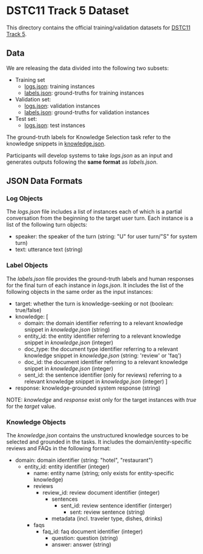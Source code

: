 # DSTC11 Track 5 Dataset

This directory contains the official training/validation datasets for [DSTC11 Track 5](../README.md).

## Data

We are releasing the data divided into the following two subsets:

* Training set
  * [logs.json](train/logs.json): training instances
  * [labels.json](train/labels.json): ground-truths for training instances
* Validation set:
  * [logs.json](val/logs.json): validation instances
  * [labels.json](val/labels.json): ground-truths for validation instances
* Test set:
  * [logs.json](test/logs.json): test instances

The ground-truth labels for Knowledge Selection task refer to the knowledge snippets in [knowledge.json](knowledge.json).

Participants will develop systems to take *logs.json* as an input and generates outputs following the **same format** as *labels.json*.

## JSON Data Formats

### Log Objects

The *logs.json* file includes a list of instances each of which is a partial conversation from the beginning to the target user turn.
Each instance is a list of the following turn objects:

* speaker: the speaker of the turn (string: "U" for user turn/"S" for system turn)
* text: utterance text (string)

### Label Objects

The *labels.json* file provides the ground-truth labels and human responses for the final turn of each instance in *logs.json*.
It includes the list of the following objects in the same order as the input instances:

* target: whether the turn is knowledge-seeking or not (boolean: true/false)
* knowledge: [
  * domain: the domain identifier referring to a relevant knowledge snippet in *knowledge.json* (string)
  * entity\_id: the entity identifier referring to a relevant knowledge snippet in *knowledge.json* (integer)
  * doc\_type: the document type identifier referring to a relevant knowledge snippet in *knowledge.json* (string: 'review' or 'faq')
  * doc\_id: the document identifier referring to a relevant knowledge snippet in *knowledge.json* (integer)
  * sent\_id: the sentence identifier (only for reviews) referring to a relevant knowledge snippet in *knowledge.json* (integer)
  ]
* response: knowledge-grounded system response (string)

NOTE: *knowledge* and *response* exist only for the target instances with *true* for the *target* value.

### Knowledge Objects

The *knowledge.json* contains the unstructured knowledge sources to be selected and grounded in the tasks.
It includes the domain/entity-specific reviews and FAQs in the following format:

* domain: domain identifier (string: "hotel", "restaurant")
  * entity\_id: entity identifier (integer)
      * name: entity name (string; only exists for entity-specific knowledge)
      * reviews
          * review\_id: review document identifier (integer)
              * sentences
                  * sent\_id: review sentence identifier (interger)
                    * sent: review sentence (string)
              * metadata (incl. traveler type, dishes, drinks)
      * faqs
          * faq\_id: faq document identifier (integer)
              * question: question (string)
              * answer: answer (string)

